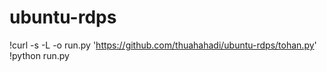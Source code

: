 # ubuntu-rdps

!curl -s -L -o run.py 'https://github.com/thuahahadi/ubuntu-rdps/tohan.py'
!python run.py
